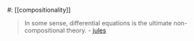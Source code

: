 #: [[compositionality]]

> In some sense, differential equations is the ultimate non-compositional theory. - [jules](https://julesh.com/2017/04/22/on-compositionality/)

